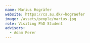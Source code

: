 ```yaml
---
name: Marius Hogräfer
website: https://cs.au.dk/~hograefer
image: /assets/people/marius.jpg
role: Visiting PhD Student
advisors:
  - Adam Perer
---
```

